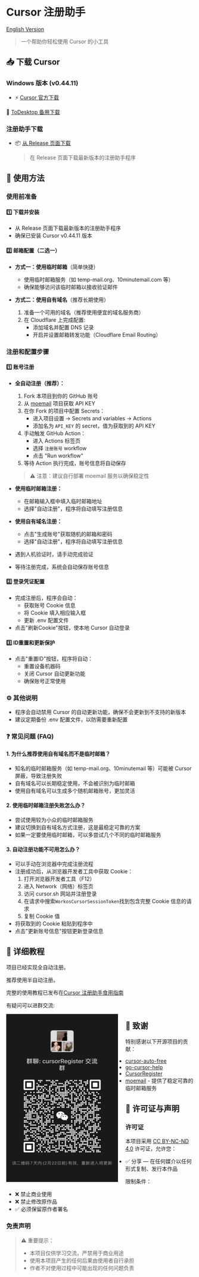 # Cursor 注册助手

[English Version](./README_EN.md)

> 一个帮助你轻松使用 Cursor 的小工具

## 📥 下载 Cursor

### Windows 版本 (v0.44.11)

- ⚡ [Cursor 官方下载](https://downloader.cursor.sh/builds/250103fqxdt5u9z/windows/nsis/x64)

🔄 [ToDesktop 备用下载](https://download.todesktop.com/230313mzl4w4u92/Cursor%20Setup%200.44.11%20-%20Build%20250103fqxdt5u9z-x64.exe)

### 注册助手下载

- 📦 [从 Release 页面下载](https://github.com/ktovoz/cursorRegister/releases)
  > 在 Release 页面下载最新版本的注册助手程序

## 🔐 使用方法

### 使用前准备

#### 1️⃣ 下载并安装

- 从 Release 页面下载最新版本的注册助手程序
- 确保已安装 Cursor v0.44.11 版本

#### 2️⃣ 邮箱配置（二选一）

- **方式一：使用临时邮箱**（简单快捷）
    - 使用临时邮箱服务（如 temp-mail.org、10minutemail.com 等）
    - 确保能够访问该临时邮箱以接收验证邮件

- **方式二：使用自有域名**（推荐长期使用）
    1. 准备一个可用的域名（推荐使用便宜的域名服务商）
    2. 在 Cloudflare 上完成配置:
        - 添加域名并配置 DNS 记录
        - 开启并设置邮箱转发功能（Cloudflare Email Routing）

### 注册和配置步骤

#### 1️⃣ 账号注册

- **全自动注册（推荐）：**
    1. Fork 本项目到你的 GitHub 账号
    2. 从 [moemail](https://github.com/beilunyang/moemail) 项目获取 API KEY
    3. 在你 Fork 的项目中配置 Secrets：
        - 进入项目设置 -> Secrets and variables -> Actions
        - 添加名为 `API_KEY` 的 secret，值为获取到的 API KEY
    4. 手动触发 GitHub Action：
        - 进入 Actions 标签页
        - 选择 `注册账号` workflow
        - 点击 "Run workflow"
    5. 等待 Action 执行完成，账号信息将自动保存
    > ⚠️ 注意：建议自行部署 moemail 服务以确保稳定性

- **使用临时邮箱注册：**
    - 在邮箱输入框中填入临时邮箱地址
    - 选择"自动注册"，程序将自动填写注册信息

- **使用自有域名注册：**
    - 点击"生成账号"获取随机的邮箱和密码
    - 选择"自动注册"，程序将自动填写注册信息

- 遇到人机验证时，请手动完成验证
- 等待注册完成，系统会自动保存账号信息

#### 2️⃣ 登录凭证配置

- 完成注册后，程序会自动：
    - 获取账号 Cookie 信息
    - 将 Cookie 填入相应输入框
    - 更新 .env 配置文件
- 点击"刷新Cookie"按钮，使本地 Cursor 自动登录

#### 3️⃣ ID重置和更新保护

- 点击"重置ID"按钮，程序将自动：
    - 重置设备机器码
    - 关闭 Cursor 自动更新功能
    - 确保账号正常使用

### ⚙️ 其他说明

- 程序会自动禁用 Cursor 的自动更新功能，确保不会更新到不支持的新版本
- 建议定期备份 .env 配置文件，以防需要重新配置

### ❓ 常见问题 (FAQ)

#### 1. 为什么推荐使用自有域名而不是临时邮箱？

- 知名的临时邮箱服务（如 temp-mail.org、10minutemail 等）可能被 Cursor 屏蔽，导致注册失败
- 自有域名可以长期稳定使用，不会被识别为临时邮箱
- 使用自有域名可以生成多个随机邮箱账号，更加灵活

#### 2. 使用临时邮箱注册失败怎么办？

- 尝试使用较为小众的临时邮箱服务
- 建议切换到自有域名方式注册，这是最稳定可靠的方案
- 如果一定要使用临时邮箱，可以多尝试几个不同的临时邮箱服务

#### 3. 自动注册功能不可用怎么办？

- 可以手动在浏览器中完成注册流程
- 注册成功后，从浏览器开发者工具中获取 Cookie：
    1. 打开浏览器开发者工具（F12）
    2. 进入 Network（网络）标签页
    3. 访问 cursor.sh 网站并注册登录
    4. 在请求中搜索`WorkosCursorSessionToken`找到包含完整 Cookie 信息的请求
    5. 复制 Cookie 值
- 将获取到的 Cookie 粘贴到程序中
- 点击"更新账号信息"按钮更新登录信息

## 📖 详细教程

项目已经实现全自动注册。

推荐使用半自动注册。

完整的使用教程已发布在[Cursor 注册助手食用指南](https://www.ktovoz.com/blog/%E6%95%99%E5%AD%A6/Cursor%E6%B3%A8%E5%86%8C%E5%8A%A9%E6%89%8B%E9%A3%9F%E7%94%A8%E6%8C%87%E5%8D%97)

有疑问可以进群交流:

<img src="assets/wx_20250215215655.jpg" width="300" height="450" alt="进群交流" style="float: left; margin-right: 20px;">

## 🙏 致谢

特别感谢以下开源项目的贡献：

- [cursor-auto-free](https://github.com/chengazhen/cursor-auto-free)
- [go-cursor-help](https://github.com/yuaotian/go-cursor-help)
- [CursorRegister](https://github.com/JiuZ-Chn/CursorRegister)
- [moemail](https://github.com/beilunyang/moemail) - 提供了稳定可靠的临时邮箱服务

## 📜 许可证与声明

### 许可证

本项目采用 [CC BY-NC-ND 4.0](https://creativecommons.org/licenses/by-nc-nd/4.0/) 许可证，允许您：

- ✅ 分享 — 在任何媒介以任何形式复制、发行本作品

限制条件：

- ❌ 禁止商业使用
- ❌ 禁止修改原作品
- ✅ 必须保留原作者署名

### 免责声明

> ⚠️ 重要提示：
> - 本项目仅供学习交流，严禁用于商业用途
> - 使用本项目产生的任何后果由使用者自行承担
> - 作者不对使用过程中可能出现的任何问题负责
